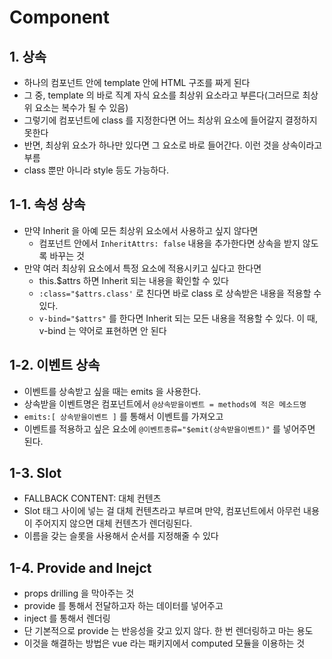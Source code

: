 # Component

## 1. 상속

- 하나의 컴포넌트 안에 template 안에 HTML 구조를 짜게 된다
- 그 중, template 의 바로 직계 자식 요소를 최상위 요소라고 부른다(그러므로 최상위 요소는 복수가 될 수 있음)
- 그렇기에 컴포넌트에 class 를 지정한다면 어느 최상위 요소에 들어갈지 결정하지 못한다
- 반면, 최상위 요소가 하나만 있다면 그 요소로 바로 들어간다. 이런 것을 상속이라고 부름
- class 뿐만 아니라 style 등도 가능하다.

## 1-1. 속성 상속

- 만약 Inherit 을 아예 모든 최상위 요소에서 사용하고 싶지 않다면
  - 컴포넌트 안에서 `InheritAttrs: false` 내용을 추가한다면 상속을 받지 않도록 바꾸는 것
- 만약 여러 최상위 요소에서 특정 요소에 적용시키고 싶다고 한다면
  - this.$attrs 하면 Inherit 되는 내용을 확인할 수 있다
  - `:class="$attrs.class'` 로 친다면 바로 class 로 상속받은 내용을 적용할 수 있다.
  - `v-bind="$attrs"` 를 한다면 Inherit 되는 모든 내용을 적용할 수 있다. 이 때, v-bind 는 약어로 표현하면 안 된다

## 1-2. 이벤트 상속

- 이벤트를 상속받고 싶을 때는 emits 을 사용한다.
- 상속받을 이벤트명은 컴포넌트에서 `@상속받을이벤트 = methods에 적은 메소드명`
- `emits:[ 상속받을이벤트 ]` 를 통해서 이벤트를 가져오고
- 이벤트를 적용하고 싶은 요소에 `@이벤트종류="$emit(상속받을이벤트)"` 를 넣어주면 된다.

## 1-3. Slot

- FALLBACK CONTENT: 대체 컨텐츠
- Slot 태그 사이에 넣는 걸 대체 컨텐츠라고 부르며 만약, 컴포넌트에서 아무런 내용이 주어지지 않으면 대체 컨텐츠가 렌더링된다.
- 이름을 갖는 슬롯을 사용해서 순서를 지정해줄 수 있다

## 1-4. Provide and Inejct

- props drilling 을 막아주는 것
- provide 를 통해서 전달하고자 하는 데이터를 넣어주고
- inject 를 통해서 렌더링
- 단 기본적으로 provide 는 반응성을 갖고 있지 않다. 한 번 렌더링하고 마는 용도
- 이것을 해결하는 방법은 vue 라는 패키지에서 computed 모듈을 이용하는 것
